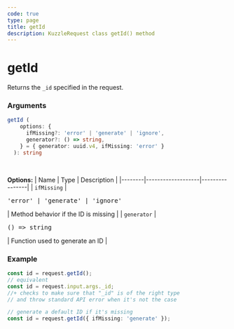 ```yaml
---
code: true
type: page
title: getId
description: KuzzleRequest class getId() method
---
```


# getId

<SinceBadge version="2.11.0" />

Returns the `_id` specified in the request.

### Arguments

```ts
getId (
    options: {
      ifMissing?: 'error' | 'generate' | 'ignore',
      generator?: () => string,
    } = { generator: uuid.v4, ifMissing: 'error' }
  ): string
```

</br>

**Options:**
| Name   | Type              | Description    |
|--------|-------------------|----------------|
| `ifMissing` | <pre>'error' | 'generate' | 'ignore'</pre> | Method behavior if the ID is missing |
| `generator` | <pre>() => string</pre> | Function used to generate an ID |


### Example

```ts
const id = request.getId();
// equivalent
const id = request.input.args._id;
//+ checks to make sure that "_id" is of the right type
// and throw standard API error when it's not the case

// generate a default ID if it's missing 
const id = request.getId({ ifMissing: 'generate' });
```
